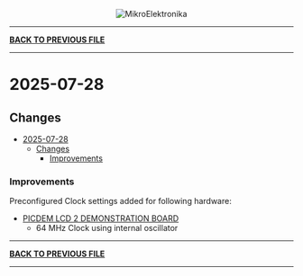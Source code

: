 
<p align="center">
  <img src="http://www.mikroe.com/img/designs/beta/logo_small.png?raw=true" alt="MikroElektronika"/>
</p>

---

**[BACK TO PREVIOUS FILE](../changelog.md)**

---

# 2025-07-28

## Changes

- [2025-07-28](#2025-07-28)
  - [Changes](#changes)
    + [Improvements](#improvements)

### Improvements

Preconfigured Clock settings added for following hardware:

+ [PICDEM LCD 2 DEMONSTRATION BOARD](https://www.microchip.com/en-us/development-tool/DM163030)
  + 64 MHz Clock using internal oscillator

---

**[BACK TO PREVIOUS FILE](../changelog.md)**

---
